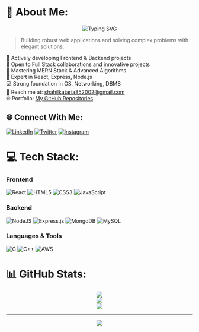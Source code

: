 # 💫 About Me:
<div align="center">
  
[![Typing SVG](https://readme-typing-svg.demolab.com?font=Fira+Code&weight=600&size=28&duration=4000&pause=1000&color=FF0202&random=false&width=435&lines=Hi+👋,+I'm+Shahil+Kataria;MERN+Stack+Developer;Full+Stack+Developer)](https://git.io/typing-svg)

</div>

> Building robust web applications and solving complex problems with elegant solutions.

🚀 Actively developing Frontend & Backend projects  
🤝 Open to Full Stack collaborations and innovative projects  
🌱 Mastering MERN Stack & Advanced Algorithms  
💬 Expert in React, Express, Node.js  
💻 Strong foundation in OS, Networking, DBMS  
📧 Reach me at: shahilkataria852002@gmail.com  
🌐 Portfolio: [My GitHub Repositories](https://github.com/ShAhilK2?tab=repositories)

## 🌐 Connect With Me:
[![LinkedIn](https://img.shields.io/badge/LinkedIn-%230077B5.svg?logo=linkedin&logoColor=white&style=for-the-badge)](https://linkedin.com/in/sahil-kataria)
[![Twitter](https://img.shields.io/badge/Twitter-%231DA1F2.svg?logo=Twitter&logoColor=white&style=for-the-badge)](https://twitter.com/Sahil_katariya8)
[![Instagram](https://img.shields.io/badge/Instagram-%23E4405F.svg?logo=Instagram&logoColor=white&style=for-the-badge)](https://instagram.com/sahil_kataria8)

# 💻 Tech Stack:

### Frontend
![React](https://img.shields.io/badge/react-%2320232a.svg?style=for-the-badge&logo=react&logoColor=%2361DAFB)
![HTML5](https://img.shields.io/badge/html5-%23E34F26.svg?style=for-the-badge&logo=html5&logoColor=white) 
![CSS3](https://img.shields.io/badge/css3-%231572B6.svg?style=for-the-badge&logo=css3&logoColor=white) 
![JavaScript](https://img.shields.io/badge/javascript-%23323330.svg?style=for-the-badge&logo=javascript&logoColor=%23F7DF1E)

### Backend
![NodeJS](https://img.shields.io/badge/node.js-6DA55F?style=for-the-badge&logo=node.js&logoColor=white)
![Express.js](https://img.shields.io/badge/express.js-%23404d59.svg?style=for-the-badge&logo=express&logoColor=%2361DAFB)
![MongoDB](https://img.shields.io/badge/MongoDB-%234ea94b.svg?style=for-the-badge&logo=mongodb&logoColor=white)
![MySQL](https://img.shields.io/badge/mysql-%2300000f.svg?style=for-the-badge&logo=mysql&logoColor=white)

### Languages & Tools
![C](https://img.shields.io/badge/c-%2300599C.svg?style=for-the-badge&logo=c&logoColor=white) 
![C++](https://img.shields.io/badge/c++-%2300599C.svg?style=for-the-badge&logo=c%2B%2B&logoColor=white)
![AWS](https://img.shields.io/badge/AWS-%23FF9900.svg?style=for-the-badge&logo=amazon-aws&logoColor=white)

# 📊 GitHub Stats:
<div align="center">

![](https://github-readme-stats.vercel.app/api?username=ShAhilK2&theme=tokyonight&hide_border=false&include_all_commits=true&count_private=true)<br/>
![](https://github-readme-streak-stats.herokuapp.com/?user=ShAhilK2&theme=tokyonight&hide_border=false)<br/>
![](https://github-readme-stats.vercel.app/api/top-langs/?username=ShAhilK2&theme=tokyonight&hide_border=false&include_all_commits=true&count_private=true&layout=compact)

</div>

---
<div align="center">
  
[![](https://visitcount.itsvg.in/api?id=ShAhilK2&icon=5&color=1)](https://visitcount.itsvg.in)

</div>
